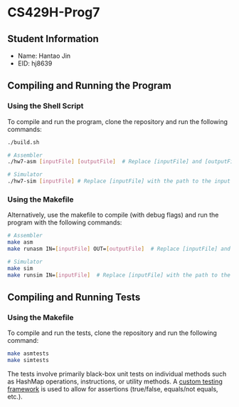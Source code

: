 # CS429H-Prog7

## Student Information

- Name: Hantao Jin
- EID: hj8639

## Compiling and Running the Program

### Using the Shell Script

To compile and run the program, clone the repository and run the following commands:
```bash
./build.sh

# Assembler
./hw7-asm [inputFile] [outputFile]  # Replace [inputFile] and [outputFile] with the path to the input and output file

# Simulator
./hw7-sim [inputFile] # Replace [inputFile] with the path to the input file
```

### Using the Makefile

Alternatively, use the makefile to compile (with debug flags) and run the program with the following commands:
```bash
# Assembler
make asm
make runasm IN=[inputFile] OUT=[outputFile]  # Replace [inputFile] and [outputFile] with the path to the input and output file

# Simulator
make sim
make runsim IN=[inputFile]  # Replace [inputFile] with the path to the input file
```

## Compiling and Running Tests

### Using the Makefile

To compile and run the tests, clone the repository and run the following command:
```bash
make asmtests
make simtests
```

The tests involve primarily black-box unit tests on individual methods such as HashMap operations, instructions, or utility methods. A [custom testing framework](include/test_framework.h) is used to allow for assertions (true/false, equals/not equals, etc.).
